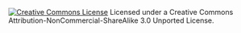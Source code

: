 <a rel="license" href="http://creativecommons.org/licenses/by-nc-sa/3.0/"><img alt="Creative Commons License" style="border-width:0" src="http://i.creativecommons.org/l/by-nc-sa/3.0/80x15.png" /></a> Licensed under a Creative Commons Attribution-NonCommercial-ShareAlike 3.0 Unported License.

<!-- Google Anaytics Tracking for newhaven.rb account.  Interested in the results?  Contact @newhavenrb on Twitter. -->
<script type="text/javascript">

  var _gaq = _gaq || [];
  _gaq.push(['_setAccount', 'UA-25562138-3']);
  _gaq.push(['_trackPageview']);

  (function() {
    var ga = document.createElement('script'); ga.type = 'text/javascript'; ga.async = true;
    ga.src = ('https:' == document.location.protocol ? 'https://ssl' : 'http://www') + '.google-analytics.com/ga.js';
    var s = document.getElementsByTagName('script')[0]; s.parentNode.insertBefore(ga, s);
  })();

</script>
